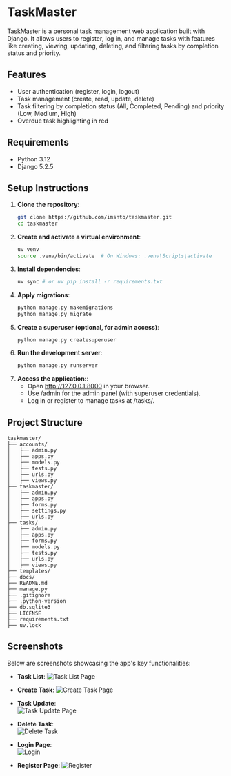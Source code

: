 # TaskMaster

TaskMaster is a personal task management web application built with Django. It allows users to register, log in, and manage tasks with features like creating, viewing, updating, deleting, and filtering tasks by completion status and priority. 

## Features
- User authentication (register, login, logout)
- Task management (create, read, update, delete)
- Task filtering by completion status (All, Completed, Pending) and priority (Low, Medium, High)
- Overdue task highlighting in red

## Requirements
- Python 3.12
- Django 5.2.5

## Setup Instructions
1. **Clone the repository**:
   ```bash
   git clone https://github.com/imsnto/taskmaster.git
   cd taskmaster

2. **Create and activate a virtual environment**:
    ```bash 
    uv venv
    source .venv/bin/activate  # On Windows: .venv\Scripts\activate

3. **Install dependencies**:
    ```bash
    uv sync # or uv pip install -r requirements.txt

4. **Apply migrations**:
    ```bash
    python manage.py makemigrations
    python manage.py migrate

5. **Create a superuser (optional, for admin access)**:
    ```bash
    python manage.py createsuperuser

6. **Run the development server**:
    ```bash
    python manage.py runserver

7. **Access the application:**:
    - Open http://127.0.0.1:8000 in your browser.
    - Use /admin for the admin panel (with superuser credentials).
    - Log in or register to manage tasks at /tasks/.


## Project Structure
```
taskmaster/
├── accounts/
│   ├── admin.py
│   ├── apps.py
│   ├── models.py
│   ├── tests.py
│   ├── urls.py
│   ├── views.py
├── taskmaster/
│   ├── admin.py
│   ├── apps.py
│   ├── forms.py
│   ├── settings.py
│   ├── urls.py
├── tasks/
│   ├── admin.py
│   ├── apps.py
│   ├── forms.py
│   ├── models.py
│   ├── tests.py
│   ├── urls.py
│   ├── views.py
├── templates/
├── docs/
├── README.md
├── manage.py
├── .gitignore
├── .python-version
├── db.sqlite3
├── LICENSE
├── requirements.txt
├── uv.lock
```

## Screenshots
Below are screenshots showcasing the app's key functionalities:

- **Task List**:
  ![Task List Page](/docs/_list.png)

- **Create Task**:
  ![Create Task Page](/docs/_creaet.png)

- **Task Update**:  
  ![Task Update Page](/docs/_update.png)

- **Delete Task**:  
  ![Delete Task](/docs/_delete.png)

- **Login Page**:  
  ![Login](/docs/_login.png)

- **Register Page**:
  ![Register](/docs/_register.png)
